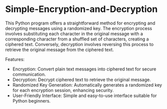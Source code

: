 # Simple-Encryption-and-Decryption
This Python program offers a straightforward method for encrypting and decrypting messages using a randomized key. The encryption process involves substituting each character in the original message with a corresponding character from a shuffled set of characters, creating a ciphered text. Conversely, decryption involves reversing this process to retrieve the original message from the ciphered text.

Features:

- Encryption: Convert plain text messages into ciphered text for secure communication.
- Decryption: Decrypt ciphered text to retrieve the original message.
- Randomized Key Generation: Automatically generates a randomized key for each encryption session, enhancing security.
- User-Friendly Interface: Simple and easy-to-use interface suitable for Python beginners.

